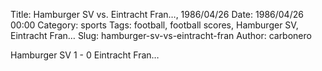 Title: Hamburger SV vs. Eintracht Fran…, 1986/04/26
Date: 1986/04/26 00:00
Category: sports
Tags: football, football scores, Hamburger SV, Eintracht Fran…
Slug: hamburger-sv-vs-eintracht-fran
Author: carbonero


Hamburger SV 1 - 0 Eintracht Fran…
